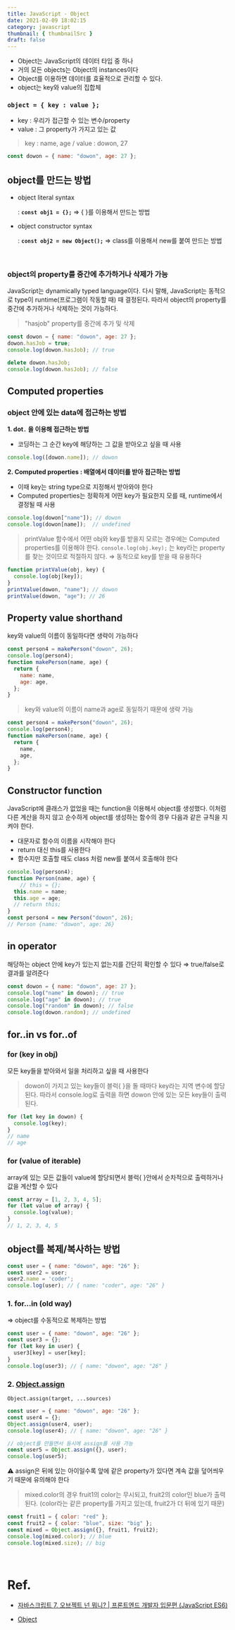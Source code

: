 ```yaml
---
title: JavaScript - Object
date: 2021-02-09 18:02:15
category: javascript
thumbnail: { thumbnailSrc }
draft: false
---
```


- Object는 JavaScript의 데이터 타입 중 하나
- 거의 모든 objects는 Object의 instances이다
- Object를 이용하면 데이터를 효율적으로 관리할 수 있다.
- object는 key와 value의 집합체

### `object = { key : value };`

- key : 우리가 접근할 수 있는 변수/property
- value : 그 property가 가지고 있는 값

> key : name, age / value : dowon, 27

```jsx
const dowon = { name: "dowon", age: 27 };
```

## object를 만드는 방법

- object literal syntax 

    : **`const obj1 = {};`** ⇒ { }를 이용해서 만드는 방법

- object constructor syntax

    : **`const obj2 = new Object();`** ⇒ class를 이용해서 new를 붙여 만드는 방법

</br>

### object의 property를 중간에 추가하거나 삭제가 가능
JavaScript는 dynamically typed language이다. 다시 말해, JavaScript는 동적으로 type이 runtime(프로그램이 작동할 때) 때 결정된다. 따라서 object의 property를 중간에 추가하거나 삭제하는 것이 가능하다.

> "hasjob" property를 중간에 추가 및 삭제 

```jsx
const dowon = { name: "dowon", age: 27 };
dowon.hasJob = true;
console.log(dowon.hasJob); // true

delete dowon.hasJob;
console.log(dowon.hasJob); // false
```

## Computed properties

### object 안에 있는 data에 접근하는 방법

**1. dot`.` 을 이용해 접근하는 방법**

- 코딩하는 그 순간 key에 해당하는 그 값을 받아오고 싶을 때 사용

```jsx
console.log([dowon.name]); // dowon
```

**2. Computed properties : 배열에서 데이터를 받아 접근하는 방법** 

- 이때 key는 string type으로 지정해서 받아와야 한다
- Computed properties는 정확하게 어떤 key가 필요한지 모를 때, runtime에서 결정될 때 사용

```jsx
console.log(dowon["name"]); // dowon
console.log(dowon[name]);  // undefined
```

> printValue 함수에서 어떤 obj와 key를 받을지 모르는 경우에는 Computed properties를 이용해야 한다.  `console.log(obj.key);` 는 key라는 property를 찾는 것이므로 적절하지 않다. ⇒ 동적으로 key를 받을 때 유용하다

```jsx
function printValue(obj, key) {
  console.log(obj[key]);
}
printValue(dowon, "name"); // dowon
printValue(dowon, "age"); // 26
```

## Property value shorthand

key와 value의 이름이 동일하다면 생략이 가능하다

```jsx
const person4 = makePerson("dowon", 26);
console.log(person4);
function makePerson(name, age) {
  return {
    name: name,
    age: age,
  };
}
```

> key와 value의 이름이 name과 age로 동일하기 때문에 생략 가능

```jsx
const person4 = makePerson("dowon", 26);
console.log(person4);
function makePerson(name, age) {
  return {
    name,
    age,
  };
}
```

## Constructor function

JavaScript에 클래스가 없었을 때는 function을 이용해서 object를 생성했다. 이처럼 다른 계산을 하지 않고 순수하게 object를 생성하는 함수의 경우 다음과 같은 규칙을 지켜야 한다.

- 대문자로 함수의 이름을 시작해야 한다
- return 대신 this를 사용한다
- 함수지만 호출할 때도 class 처럼 new를 붙여서 호출해야 한다

```jsx
console.log(person4);
function Person(name, age) {
    // this = {};
  this.name = name;
  this.age = age;
  // return this;
}
const person4 = new Person("dowon", 26);
// Person {name: "dowon", age: 26}
```

## in operator

해당하는 object 안에 key가 있는지 없는지를 간단히 확인할 수 있다 ⇒ true/false로 결과를 알려준다

```jsx
const dowon = { name: "dowon", age: 27 };
console.log("name" in dowon); // true
console.log("age" in dowon); // true
console.log("random" in dowon); // false
console.log(dowon.random); // undefined
```

## for..in vs for..of

### for (key in obj)

모든 key들을 받아와서 일을 처리하고 싶을 때 사용한다

> dowon이 가지고 있는 key들이 블럭{ }을 돌 때마다 key라는 지역 변수에 할당된다. 따라서 console.log로 출력을 하면 dowon 안에 있는 모든 key들이 출력된다.

```jsx
for (let key in dowon) {
  console.log(key);
}
// name
// age
```

### for (value of iterable)

array에 있는 모든 값들이 value에 할당되면서 블럭{ }안에서 순차적으로 출력하거나 값을 계산할 수 있다

```jsx
const array = [1, 2, 3, 4, 5];
for (let value of array) {
  console.log(value);
}
// 1, 2, 3, 4, 5
```

## object를 복제/복사하는 방법

```jsx
const user = { name: "dowon", age: "26" };
const user2 = user;
user2.name = 'coder';
console.log(user); // { name: "coder", age: "26" }
```

### 1. for...in (old way)

⇒ object를 수동적으로 복제하는 방법

```jsx
const user = { name: "dowon", age: "26" };
const user3 = {};
for (let key in user) {
  user3[key] = user[key];
}
console.log(user3); // { name: "dowon", age: "26" }
```

### 2. [Object.assign](https://developer.mozilla.org/en-US/docs/Web/JavaScript/Reference/Global_Objects/Object/assign)

`Object.assign(target, ...sources)`

```jsx
const user = { name: "dowon", age: "26" };
const user4 = {};
Object.assign(user4, user);
console.log(user4); // { name: "dowon", age: "26" }

// object를 만들면서 동시에 assign를 사용 가능
const user5 = Object.assign({}, user);
console.log(user5);
```

⚠️   assign은 뒤에 있는 아이일수록 앞에 같은 property가 있다면 계속 값을 덮어씌우기 때문에 유의해야 한다

> mixed.color의 경우 fruit1의 color는 무시되고, fruit2의 color인 blue가 출력된다. (color라는 같은 property를 가지고 있는데, fruit2가 더 뒤에 있기 때문)

```jsx
const fruit1 = { color: "red" };
const fruit2 = { color: "blue", size: "big" };
const mixed = Object.assign({}, fruit1, fruit2);
console.log(mixed.color); // blue
console.log(mixed.size); // big
```

</br>

# Ref.

- [자바스크립트 7. 오브젝트 넌 뭐니? | 프론트엔드 개발자 입문편 (JavaScript ES6)](https://www.youtube.com/watch?v=1Lbr29tzAA8&list=PLv2d7VI9OotTVOL4QmPfvJWPJvkmv6h-2&index=7)

- [Object](https://developer.mozilla.org/ko/docs/Web/JavaScript/Reference/Global_Objects/Object)